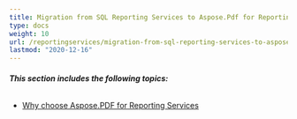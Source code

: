 ```yaml
---
title: Migration from SQL Reporting Services to Aspose.Pdf for Reporting Services
type: docs
weight: 10
url: /reportingservices/migration-from-sql-reporting-services-to-aspose-pdf-for-reporting-services/
lastmod: "2020-12-16"
---
```


###### **This section includes the following topics:** 
- [Why choose Aspose.PDF for Reporting Services](/pdf/reportingservices/why-choose-aspose-pdf-for-reporting-services/) 
